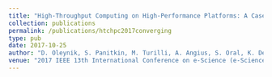 ```yaml
---
title: "High-Throughput Computing on High-Performance Platforms: A Case Study"
collection: publications
permalink: /publications/htchpc2017converging
type: pub
date: 2017-10-25
author: "D. Oleynik, S. Panitkin, M. Turilli, A. Angius, S. Oral, K. De, A. Klimentov, J. C. Wells and S. Jha"
venue: "2017 IEEE 13th International Conference on e-Science (e-Science)"
---
```

